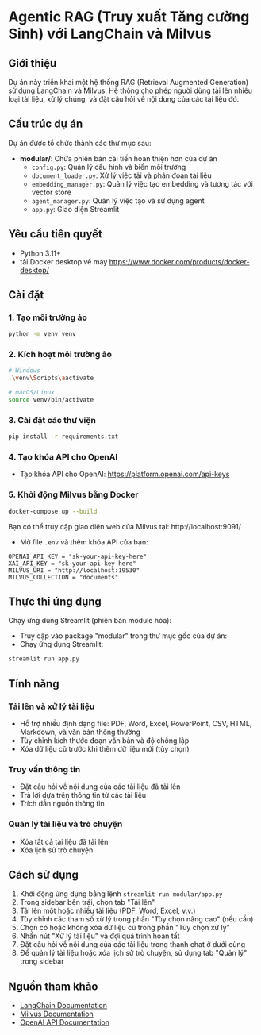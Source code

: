 # Agentic RAG (Truy xuất Tăng cường Sinh) với LangChain và Milvus

## Giới thiệu

Dự án này triển khai một hệ thống RAG (Retrieval Augmented Generation) sử dụng LangChain và Milvus. Hệ thống cho phép người dùng tải lên nhiều loại tài liệu, xử lý chúng, và đặt câu hỏi về nội dung của các tài liệu đó.

## Cấu trúc dự án

Dự án được tổ chức thành các thư mục sau:

- **modular/**: Chứa phiên bản cải tiến hoàn thiện hơn của dự án
  - `config.py`: Quản lý cấu hình và biến môi trường
  - `document_loader.py`: Xử lý việc tải và phân đoạn tài liệu
  - `embedding_manager.py`: Quản lý việc tạo embedding và tương tác với vector store
  - `agent_manager.py`: Quản lý việc tạo và sử dụng agent
  - `app.py`: Giao diện Streamlit

## Yêu cầu tiên quyết

- Python 3.11+
- tải Docker desktop về máy
https://www.docker.com/products/docker-desktop/


## Cài đặt

### 1. Tạo môi trường ảo

```bash
python -m venv venv
```

### 2. Kích hoạt môi trường ảo

```bash
# Windows
.\venv\Scripts\aactivate

# macOS/Linux
source venv/bin/activate
```

### 3. Cài đặt các thư viện

```bash
pip install -r requirements.txt
```

### 4. Tạo khóa API cho OpenAI

- Tạo khóa API cho OpenAI: https://platform.openai.com/api-keys

### 5. Khởi động Milvus bằng Docker

```bash
docker-compose up --build
```

Bạn có thể truy cập giao diện web của Milvus tại: http://localhost:9091/


- Mở file `.env` và thêm khóa API của bạn:

```
OPENAI_API_KEY = "sk-your-api-key-here"
XAI_API_KEY = "sk-your-api-key-here"
MILVUS_URI = "http://localhost:19530"
MILVUS_COLLECTION = "documents"
```

## Thực thi ứng dụng

Chạy ứng dụng Streamlit (phiên bản module hóa):

- Truy cập vào package "modular" trong thư mục gốc của dự án:
- Chạy ứng dụng Streamlit:

```bash
streamlit run app.py
```

## Tính năng

### Tải lên và xử lý tài liệu

- Hỗ trợ nhiều định dạng file: PDF, Word, Excel, PowerPoint, CSV, HTML, Markdown, và văn bản thông thường
- Tùy chỉnh kích thước đoạn văn bản và độ chồng lập
- Xóa dữ liệu cũ trước khi thêm dữ liệu mới (tùy chọn)

### Truy vấn thông tin

- Đặt câu hỏi về nội dung của các tài liệu đã tải lên
- Trả lời dựa trên thông tin từ các tài liệu
- Trích dẫn nguồn thông tin

### Quản lý tài liệu và trò chuyện

- Xóa tất cả tài liệu đã tải lên
- Xóa lịch sử trò chuyện

## Cách sử dụng

1. Khởi động ứng dụng bằng lệnh `streamlit run modular/app.py`
2. Trong sidebar bên trái, chọn tab "Tải lên"
3. Tải lên một hoặc nhiều tài liệu (PDF, Word, Excel, v.v.)
4. Tùy chỉnh các tham số xử lý trong phần "Tùy chọn nâng cao" (nếu cần)
5. Chọn có hoặc không xóa dữ liệu cũ trong phần "Tùy chọn xử lý"
6. Nhấn nút "Xử lý tài liệu" và đợi quá trình hoàn tất
7. Đặt câu hỏi về nội dung của các tài liệu trong thanh chat ở dưới cùng
8. Để quản lý tài liệu hoặc xóa lịch sử trò chuyện, sử dụng tab "Quản lý" trong sidebar

## Nguồn tham khảo

- [LangChain Documentation](https://python.langchain.com/docs/)
- [Milvus Documentation](https://milvus.io/docs/)
- [OpenAI API Documentation](https://platform.openai.com/docs/)
